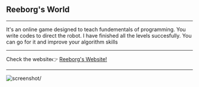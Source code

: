 <h2> Reeborg's World</h2>
<hr>
<p>It's an online game designed to teach fundementals of programming. You write codes to direct the robot. I have finished all the levels succesfully. You can go for it and improve your algorithm skills<p>
<hr>
<span>Check the website👉 <span><a href='https://reeborg.ca/index_en.html'>Reeborg's Website!</a>
<hr>
<img src='escaping_the_maze.gif' alt=screenshot/>
